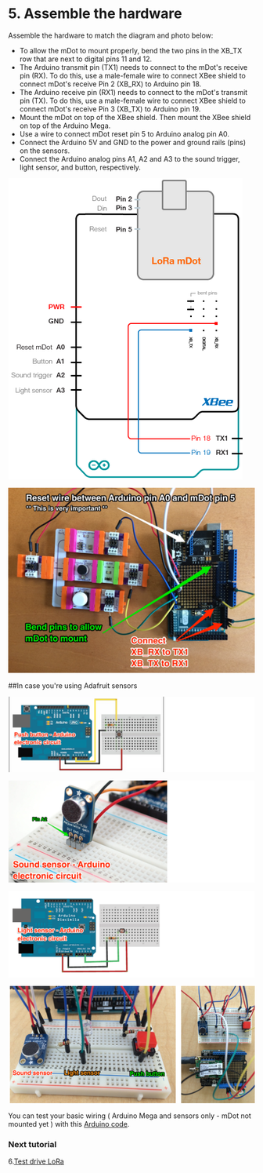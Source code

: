 # 5. Assemble the hardware 

Assemble the hardware to match the diagram and photo below:

* To allow the mDot to mount properly, bend the two pins in the XB_TX row that are next to digital pins 11 and 12.    
* The Arduino transmit pin (TX1) needs to connect to the mDot's receive pin (RX). To do this, use a male-female wire to connect XBee shield to connect mDot's receive Pin 2 (XB_RX) to Arduino pin 18. 
* The Arduino receive pin (RX1) needs to connect to the mDot's transmit pin (TX). To do this, use a male-female wire to connect XBee shield to connect mDot's receive Pin 3 (XB_TX) to Arduino pin 19.
* Mount the mDot on top of the XBee shield. Then mount the XBee shield on top of the Arduino Mega.  
* Use a wire to connect mDot reset pin 5 to Arduino analog pin A0.  
* Connect the Arduino 5V and GND to the power and ground rails (pins) on the sensors.   
* Connect the Arduino analog pins A1, A2 and A3 to the sound trigger, light sensor, and button, respectively. 

![](arduino_pinout_img4.png)  
  
![](LittleBits_Sensors_LoRa.png)    
    
##In case you're using Adafruit sensors  
 
 ![](adafruit_img1.png)  
 
 ![](adafruit_img2.png)   
 
 ![](adafruit_img3.png)  
 
 ![](adafruit_img4.png)

You can test your basic wiring ( Arduino Mega and sensors only - mDot not mounted yet ) with this [Arduino code](adafruit_wiring_test.ino).  

### Next tutorial
6.[Test drive LoRa](6_TestLoRa.md) 
